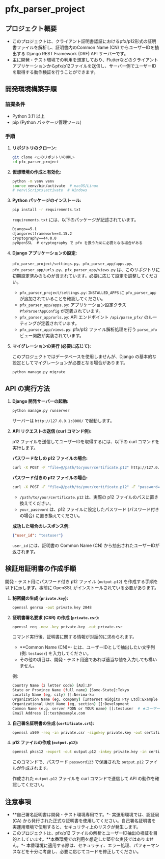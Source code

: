 # pfx_parser_project

## プロジェクト概要

- このプロジェクトは、クライアント証明書認証におけるpfx/p12形式の証明書ファイルを解析し、証明書内のCommon Name (CN) からユーザーIDを抽出する Django REST Framework (DRF) API サーバーです。
- 主に開発・テスト環境での利用を想定しており、Flutterなどのクライアントアプリケーションからpfx/p12ファイルを送信し、サーバー側でユーザーIDを取得する動作検証を行うことができます。

## 開発環境構築手順

### 前提条件

- Python 3.11 以上
- pip (Python パッケージ管理ツール)

### 手順

1. **リポジトリのクローン:**

   ```bash
   git clone <このリポジトリのURL>
   cd pfx_parser_project
   ```

2. **仮想環境の作成と有効化:**

   ```bash
   python -m venv venv
   source venv/bin/activate  # macOS/Linux
   # venv\Scripts\activate  # Windows
   ```

3. **Python パッケージのインストール:**

   ```bash
   pip install -r requirements.txt
   ```

   `requirements.txt` には、以下のパッケージが記述されています。

   ```txt
   Django==5.1
   djangorestframework==3.15.2
   cryptography==44.0.0
   pyOpenSSL  # cryptography で pfx を扱うために必要となる場合がある
   ```

4. **Django アプリケーションの設定:**

   `pfx_parser_project/settings.py`、`pfx_parser_app/apps.py`、`pfx_parser_app/urls.py`、`pfx_parser_app/views.py` は、このリポジトリに初期設定済みのものが含まれています。必要に応じて設定を調整してください。

   - `pfx_parser_project/settings.py`:  `INSTALLED_APPS` に `pfx_parser_app` が追加されていることを確認してください。
   - `pfx_parser_app/apps.py`:  アプリケーション設定クラス `PfxParserAppConfig` が定義されています。
   - `pfx_parser_app/urls.py`:  API エンドポイント `/api/parse_pfx/` のルーティングが定義されています。
   - `pfx_parser_app/views.py`:  pfx/p12 ファイル解析処理を行う `parse_pfx` ビュー関数が実装されています。

5. **マイグレーションの実行 (必要に応じて):**

   このプロジェクトではデータベースを使用しませんが、Django の基本的な設定としてマイグレーションが必要となる場合があります。

   ```bash
   python manage.py migrate
   ```

## API の実行方法

1. **Django 開発サーバーの起動:**

   ```bash
   python manage.py runserver
   ```

   サーバーは `http://127.0.0.1:8000/` で起動します。

2. **API リクエストの送信 (curl コマンド例):**

   p12 ファイルを送信してユーザーIDを取得するには、以下の curl コマンドを実行します。

   **パスワードなしの p12 ファイルの場合:**

   ```bash
   curl -X POST -F "file=@/path/to/your/certificate.p12" http://127.0.0.1:8000/api/parse_pfx/
   ```

   **パスワード付きの p12 ファイルの場合:**

   ```bash
   curl -X POST -F "file=@/path/to/your/certificate.p12" -F "password=your_password" http://127.0.0.1:8000/api/parse_pfx/
   ```

   - `/path/to/your/certificate.p12` は、実際の p12 ファイルのパスに置き換えてください。
   - `your_password` は、p12 ファイルに設定したパスワード (パスワード付きの場合) に置き換えてください。

   **成功した場合のレスポンス例:**

   ```json
   {"user_id": "testuser"}
   ```

   `user_id` には、証明書の Common Name (CN) から抽出されたユーザーIDが返されます。

## 検証用証明書の作成手順

開発・テスト用にパスワード付き p12 ファイル (`output.p12`) を作成する手順を以下に示します。事前に OpenSSL がインストールされている必要があります。

1. **秘密鍵の生成 (`private.key`):**

   ```bash
   openssl genrsa -out private.key 2048
   ```

2. **証明書署名要求 (CSR) の作成 (`private.csr`):**

   ```bash
   openssl req -new -key private.key -out private.csr
   ```

   コマンド実行後、証明書に関する情報が対話的に求められます。

   - **Common Name (CN)*- には、ユーザーIDとして抽出したい文字列 (例: `testuser`) を入力してください。
   - その他の項目は、開発・テスト用途であれば適当な値を入力しても構いません。

   例:

   ```sh
   Country Name (2 letter code) [AU]:JP
   State or Province Name (full name) [Some-State]:Tokyo
   Locality Name (eg, city) []:Nerima-ku
   Organization Name (eg, company) [Internet Widgits Pty Ltd]:Example Corp.
   Organizational Unit Name (eg, section) []:Development
   Common Name (e.g. server FQDN or YOUR name) []:testuser  # ★ユーザーID (CN)
   Email Address []:test@example.com
   ```

3. **自己署名証明書の生成 (`certificate.crt`):**

   ```bash
   openssl x509 -req -in private.csr -signkey private.key -out certificate.crt -days 365
   ```

4. **p12 ファイルの作成 (`output.p12`):**

   ```bash
   openssl pkcs12 -export -out output.p12 -inkey private.key -in certificate.crt -passout pass:password123
   ```

   このコマンドで、パスワード `password123` で保護された `output.p12` ファイルが作成されます。

   作成された `output.p12` ファイルを curl コマンドで送信して API の動作を確認してください。

## 注意事項

- **自己署名証明書は開発・テスト環境専用です。*- 実運用環境では、認証局 (CA) から発行された正式な証明書を使用してください。自己署名証明書を実運用環境で使用すると、セキュリティ上のリスクが発生します。
- このプロジェクトは、pfx/p12 ファイルの解析とユーザーID抽出の検証を目的としています。**本番環境での利用を想定した堅牢な実装ではありません。*- 本番環境に適用する際は、セキュリティ、エラー処理、パフォーマンスなどを十分に考慮し、必要に応じてコードを修正してください。
